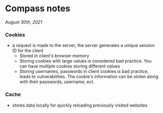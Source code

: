 # Compass notes
*August 30th, 2021*
### Cookies
* a request is made to the server, the server generates a unique session ID for the client
  * Stored in client's browser memory
  * Storing cookies with large values is considered bad practice. You can have multiple cookies storing different values
  * Storing usernames, passwords in client cookies is bad practice, leads to vulnerabilities. The cookie's information can be stolen along with their passwords, username, ect.
### Cache
  * stores data locally for quickly reloading previously visited websites